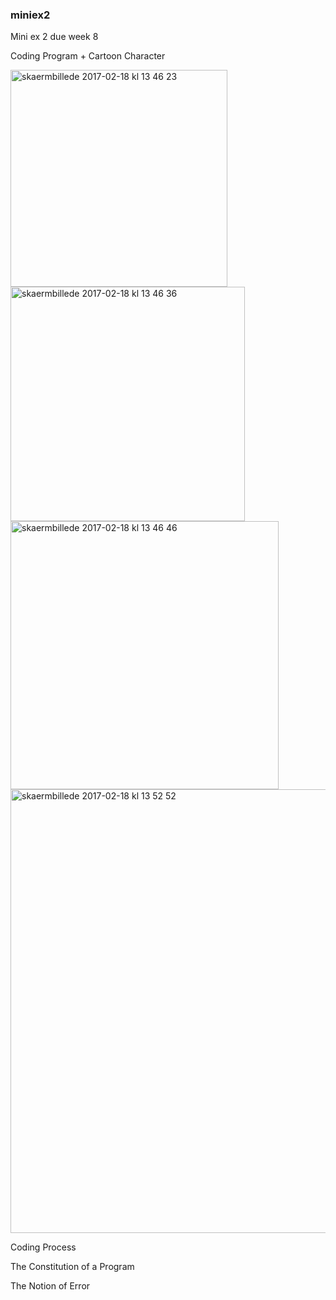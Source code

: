 ### miniex2
Mini ex 2 due week 8

Coding Program + Cartoon Character

<img width="347" alt="skaermbillede 2017-02-18 kl 13 46 23" src="https://cloud.githubusercontent.com/assets/25741692/23093369/28e500dc-f5e1-11e6-9ae5-4fc3ee41504c.png">
<img width="375" alt="skaermbillede 2017-02-18 kl 13 46 36" src="https://cloud.githubusercontent.com/assets/25741692/23093384/bc8ed90c-f5e1-11e6-98ef-a68d1d7684eb.png">
<img width="429" alt="skaermbillede 2017-02-18 kl 13 46 46" src="https://cloud.githubusercontent.com/assets/25741692/23093388/db71f3f4-f5e1-11e6-9488-d94cfb18ad9a.png">
<img width="710" alt="skaermbillede 2017-02-18 kl 13 52 52" src="https://cloud.githubusercontent.com/assets/25741692/23093392/13a4d85e-f5e2-11e6-90bf-e7857f53070b.png">




Coding Process

The Constitution of a Program

The Notion of Error

